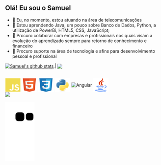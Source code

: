 ## Olá! Eu sou o Samuel

- 🔭 Eu, no momento, estou atuando na área de telecomunicações
- 🌱 Estou aprendendo Java, um pouco sobre Banco de Dados, Python, a utilização de PowerBi, HTML5, CSS, JavaScript;
- 👯 Procuro colaborar com empresas e profissionais nos quais visam a evolução do aprendizado sempre para retorno de conhecimento e financeiro
- 🤔 Procuro suporte na área de tecnologia e afins para desenvolvimento pessoal e profissional



 <a href="https://github.com/SamuelPDS/github-readme-stats"><img align="center" src="https://github-readme-stats.vercel.app/api?username=SamuelPDS&show_icons=true&include_all_commits=true&theme=dark_border=true" alt="Samuel's github stats" />
    </a> | <a href="https://github.com/SamuelPDS/github-readme-stats"><img align="center" src="https://github-readme-stats.vercel.app/api/top-langs/?username=SamuelPDS&layout=compact&theme=dark_border=true" />
  </a> 
    
 <div style="display: inline_block"><br>
  <img align="center" alt="Js" height="45" width="50" src="https://raw.githubusercontent.com/devicons/devicon/master/icons/javascript/javascript-plain.svg">
  <img align="center" alt="HTML" height="45" width="50" src="https://raw.githubusercontent.com/devicons/devicon/master/icons/html5/html5-original.svg">
  <img align="center" alt="CSS" height="45" width="50" src="https://raw.githubusercontent.com/devicons/devicon/master/icons/css3/css3-original.svg">
  <img align="center" alt="Python" height="45" width="50" src="https://raw.githubusercontent.com/devicons/devicon/master/icons/python/python-original.svg">
  <img align="center" alt="Angular" height="45" width="50" background_color = white src="https://github.com/vorillaz/devicons/blob/master/!PNG/angular_simple.png">
 <img align="center" alt="Java" height="45" width="50" background_color = white src="https://github.com/SamuelPDS/icons/blob/main/icons/java%20(4).png">
 
  </div>  

<div>
  <a href="https://www.linkedin.com/in/samuel-charles-571614202" target="_blank"><img src="https://img.shields.io/badge/-LinkedIn-%230077B5?style=for-the-badge&logo=linkedin&logoColor=white" target="_blank"></a> 
  
   ![Snake animation](https://github.com/SamuelPDS/SamuelPDS/blob/output/github-contribution-grid-snake.svg)
  </div>
